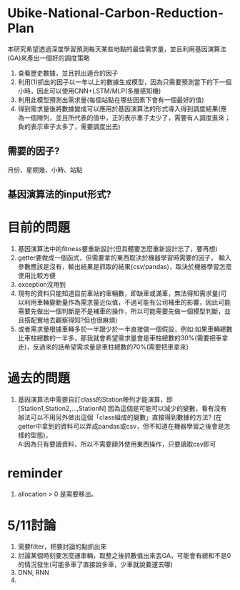# Ubike-National-Carbon-Reduction-Plan

本研究希望透過深度學習預測每天某些地點的最佳需求量，並且利用基因演算法(GA)來產出一個好的調度策略

1. 查看歷史數據，並且抓出適合的因子
2. 利用(1)抓出的因子以一年以上的數據生成模型，因為只需要預測當下的下一個小時，因此可以使用CNN+LSTM/MLP(多層感知機)
3. 利用此模型預測出需求量(每個站點在哪些因素下會有一個最好的值)
4. 得到需求量後將數據變成可以應用於基因演算法的形式導入得到調度結果(應為一個陣列，並且所代表的值中，正的表示車子太少了，需要有人調度進來；負的表示車子太多了，需要調度出去)

## 需要的因子?
月份、星期幾、小時、站點
## 基因演算法的input形式?

# 目前的問題

1. 基因演算法中的fitness要重新設計(但具體要怎麼重新設計忘了，要再想)
2. getter要做成一個函式，但需要拿的東西取決於機器學習時需要的因子，
輸入參數應該是沒有，輸出結果是抓取的結果(csv/pandas)，取決於機器學習怎麼使用比較方便
3. exception沒用到
4. 現有的資料只能知道目前車站的車輛數，即缺車或滿車，無法得知需求量(可以利用車輛變動量作為需求量近似值，不過可能有公司補車的影響，因此可能需要先做出一個判斷是不是補車的操作，所以可能需要先做一個模型判斷，並且搭配實地去觀察得知?但也很麻煩)
5. 或者需求量根據車輛多於一半跟少於一半直接做一個假設，例如:如果車輛總數比車柱總數的一半多，那我就會希望需求量會是車柱總數的30%(需要把車拿走)，反過來的話希望需求量是車柱總數的70%(需要把車拿來)

# 過去的問題
1. 基因演算法中需要自訂class的Station陣列才能演算，即[Station1,Station2,...,StationN]
因為這個是可能可以減少的變數，看有沒有辦法可以不用另外做出這個「class組成的變數」直接得到數據的方法?
(在getter中拿到的資料可以弄成pandas或csv，但不知道在機器學習之後會是怎樣的型態)，  
A:因為只有要讀資料，所以不需要額外使用東西操作，只要讀取csv即可

# reminder
1. allocation > 0 是需要移出。

# 5/11討論
1. 需要filter，把要討論的點抓出來
2. 討論某個時刻要怎麼運車輛，取整之後抓數值出來丟GA，可能會有總和不是0的情況發生(可能多車了直接說多車，少車就說要運去哪)
3. DNN, RNN
4. 